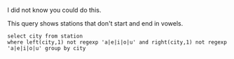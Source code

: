I did not know you could do this.

This query shows stations that don't start and end in vowels.
```
select city from station
where left(city,1) not regexp 'a|e|i|o|u' and right(city,1) not regexp 'a|e|i|o|u' group by city
```
